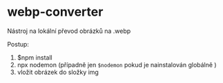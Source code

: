 # webp-converter

Nástroj na lokální převod obrázků na .webp

Postup:

1) $npm install
2) npx nodemon (případně jen ```$nodemon``` pokud je nainstalován globálně )
3) vložit obrázek do složky img